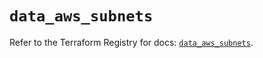 # `data_aws_subnets`

Refer to the Terraform Registry for docs: [`data_aws_subnets`](https://registry.terraform.io/providers/hashicorp/aws/6.6.0/docs/data-sources/subnets).
